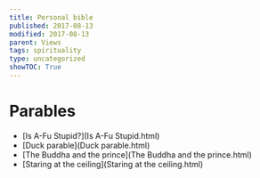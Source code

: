 ```yaml
---
title: Personal bible
published: 2017-08-13
modified: 2017-08-13
parent: Views
tags: spirituality
type: uncategorized
showTOC: True
---
```


# Parables 

* [Is A-Fu Stupid?](Is A-Fu Stupid.html)
* [Duck parable](Duck parable.html)
* [The Buddha and the prince](The Buddha and the prince.html)
* [Staring at the ceiling](Staring at the ceiling.html)